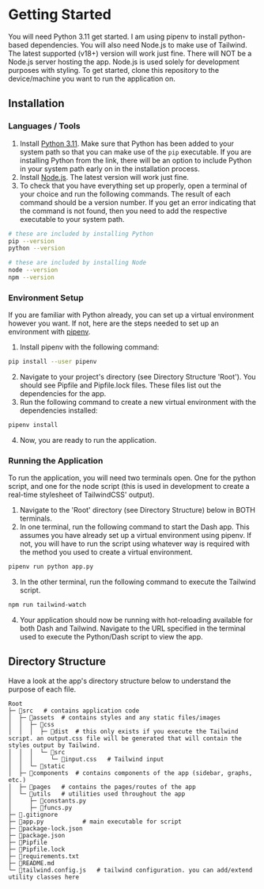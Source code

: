 # Getting Started

You will need Python 3.11 get started. I am using pipenv to install python-based dependencies. You will also need Node.js to make use of Tailwind. The latest supported (v18+) version will work just fine. There will NOT be a Node.js server hosting the app. Node.js is used solely for development purposes with styling. To get started, clone this repository to the device/machine you want to run the application on.

## Installation

### Languages / Tools

1. Install [Python 3.11](https://www.python.org/downloads/). Make sure that Python has been added to your system path so that you can make use of the `pip` executable. If you are installing Python from the link, there will be an option to include Python in your system path early on in the installation process.
2. Install [Node.js](https://nodejs.org/en). The latest version will work just fine.
3. To check that you have everything set up properly, open a terminal of your choice and run the following commands. The result of each command should be a version number. If you get an error indicating that the command is not found, then you need to add the respective executable to your system path.

```bash
# these are included by installing Python
pip --version
python --version

# these are included by installing Node
node --version
npm --version
```

### Environment Setup

If you are familiar with Python already, you can set up a virtual environment however you want. If not, here are the steps needed to set up an environment with [pipenv](https://pypi.org/project/pipenv/).

1. Install pipenv with the following command:

```bash
pip install --user pipenv
```

2. Navigate to your project's directory (see Directory Structure 'Root'). You should see Pipfile and Pipfile.lock files. These files list out the dependencies for the app.
3. Run the following command to create a new virtual environment with the dependencies installed:

```bash
pipenv install
```

4. Now, you are ready to run the application.

### Running the Application

To run the application, you will need two terminals open. One for the python script, and one for the node script (this is used in development to create a real-time stylesheet of TailwindCSS' output).

1. Navigate to the 'Root' directory (see Directory Structure) below in BOTH terminals.
2. In one terminal, run the following command to start the Dash app. This assumes you have already set up a virtual environment using pipenv. If not, you will have to run the script using whatever way is required with the method you used to create a virtual environment.

```bash
pipenv run python app.py
```

3. In the other terminal, run the following command to execute the Tailwind script.

```bash
npm run tailwind-watch
```

4. Your application should now be running with hot-reloading available for both Dash and Tailwind. Navigate to the URL specified in the terminal used to execute the Python/Dash script to view the app.

## Directory Structure

Have a look at the app's directory structure below to understand the purpose of each file.

```
Root
├─ 📁src   # contains application code
│  ├─ 📁assets  # contains styles and any static files/images
│  │  ├─ 📁css
│  │  │  ├─ 📁dist  # this only exists if you execute the Tailwind script. an output.css file will be generated that will contain the styles output by Tailwind.
│  │  │  └─ 📁src
│  │  │     └─ 📄input.css   # Tailwind input
│  │  └─ 📁static
│  ├─ 📁components  # contains components of the app (sidebar, graphs, etc.)
│  ├─ 📁pages   # contains the pages/routes of the app
│  └─ 📁utils   # utilities used throughout the app
│     ├─ 📄constants.py
│     ├─ 📄funcs.py
├─ 📄.gitignore
├─ 📄app.py           # main executable for script
├─ 📄package-lock.json
├─ 📄package.json
├─ 📄Pipfile
├─ 📄Pipfile.lock
├─ 📄requirements.txt
├─ 📄README.md
└─ 📄tailwind.config.js   # tailwind configuration. you can add/extend utility classes here
```
